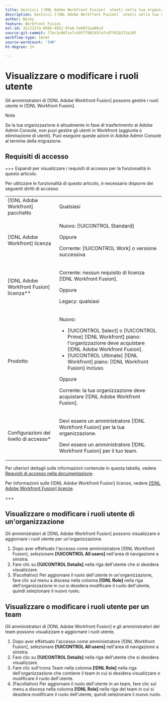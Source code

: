 ```yaml
---
title: Gestisci [!DNL Adobe Workfront Fusion]  utenti nella tua organizzazione
description: Gestisci [!DNL Adobe Workfront Fusion]  utenti nella tua organizzazione
author: Becky
feature: Workfront Fusion
exl-id: 32c221fa-856b-4921-9fa6-5e60f2aa08cd
source-git-commit: 77ec3c007ce7c49ff760145fafcd7f62b273a18f
workflow-type: tm+mt
source-wordcount: '340'
ht-degree: 1%

---
```


# Visualizzare o modificare i ruoli utente

Gli amministratori di [!DNL Adobe Workfront Fusion] possono gestire i ruoli utente in [!DNL Workfront Fusion].


>[!NOTE]
>
>Se la tua organizzazione è attualmente in fase di trasferimento al Adobe Admin Console, non puoi gestire gli utenti in Workfront (aggiunta o eliminazione di utenti). Puoi eseguire queste azioni in Adobe Admin Console al termine della migrazione.

## Requisiti di accesso

+++ Espandi per visualizzare i requisiti di accesso per la funzionalità in questo articolo.

Per utilizzare le funzionalità di questo articolo, è necessario disporre dei seguenti diritti di accesso:

<table style="table-layout:auto">
 <col> 
 <col> 
 <tbody> 
  <tr> 
   <td role="rowheader">[!DNL Adobe Workfront] pacchetto</td> 
   <td> <p>Qualsiasi</p> </td> 
  </tr> 
  <tr data-mc-conditions=""> 
   <td role="rowheader">[!DNL Adobe Workfront] licenza</td> 
   <td> <p>Nuovo: [!UICONTROL Standard]</p><p>Oppure</p><p>Corrente: [!UICONTROL Work] o versione successiva</p> </td> 
  </tr> 
  <tr> 
   <td role="rowheader">[!DNL Adobe Workfront Fusion] licenza**</td> 
   <td>
   <p>Corrente: nessun requisito di licenza [!DNL Workfront Fusion].</p>
   <p>Oppure</p>
   <p>Legacy: qualsiasi </p>
   </td> 
  </tr> 
  <tr> 
   <td role="rowheader">Prodotto</td> 
   <td>
   <p>Nuovo:</p> <ul><li>[!UICONTROL Select] o [!UICONTROL Prime] [!DNL Workfront] piano: l'organizzazione deve acquistare [!DNL Adobe Workfront Fusion].</li><li>[!UICONTROL Ultimate] [!DNL Workfront] piano: [!DNL Workfront Fusion] incluso.</li></ul>
   <p>Oppure</p>
   <p>Corrente: la tua organizzazione deve acquistare [!DNL Adobe Workfront Fusion].</p>
   </td> 
  </tr>
  <tr data-mc-conditions=""> 
   <td role="rowheader">Configurazioni del livello di accesso*</td>

<td> 
     <p>Devi essere un amministratore [!DNL Workfront Fusion] per la tua organizzazione.</p>
     <p>Devi essere un amministratore [!DNL Workfront Fusion] per il tuo team.</p>
   </td> 
  </tr> 
   </td> 
  </tr> 
 </tbody> 
</table>

Per ulteriori dettagli sulle informazioni contenute in questa tabella, vedere [Requisiti di accesso nella documentazione](/help/workfront-fusion/references/licenses-and-roles/access-level-requirements-in-documentation.md).

Per informazioni sulle [!DNL Adobe Workfront Fusion] licenze, vedere [[!DNL Adobe Workfront Fusion] licenze](/help/workfront-fusion/set-up-and-manage-workfront-fusion/licensing-operations-overview/license-automation-vs-integration.md).

+++

## Visualizzare o modificare i ruoli utente di un&#39;organizzazione

Gli amministratori di [!DNL Adobe Workfront Fusion] possono visualizzare e aggiornare i ruoli utente per un&#39;organizzazione.

1. Dopo aver effettuato l&#39;accesso come amministratore [!DNL Workfront Fusion], selezionare **[!UICONTROL All users]** nell&#39;area di navigazione a sinistra.
1. Fare clic su **[!UICONTROL Details]** nella riga dell&#39;utente che si desidera visualizzare.
1. (Facoltativo) Per aggiornare il ruolo dell&#39;utente in un&#39;organizzazione, fare clic sul menu a discesa nella colonna **[!DNL Role]** nella riga dell&#39;organizzazione in cui si desidera modificare il ruolo dell&#39;utente, quindi selezionare il nuovo ruolo.

## Visualizzare o modificare i ruoli utente per un team

Gli amministratori di [!DNL Adobe Workfront Fusion] e gli amministratori del team possono visualizzare e aggiornare i ruoli utente.

1. Dopo aver effettuato l&#39;accesso come amministratore [!DNL Workfront Fusion], selezionare **[!UICONTROL All users]** nell&#39;area di navigazione a sinistra.
1. Fare clic su **[!UICONTROL Details]** nella riga dell&#39;utente che si desidera visualizzare.
1. Fare clic sull&#39;icona Team nella colonna **[!DNL Role]** nella riga dell&#39;organizzazione che contiene il team in cui si desidera visualizzare o modificare il ruolo dell&#39;utente.
1. (Facoltativo) Per aggiornare il ruolo dell&#39;utente in un team, fare clic sul menu a discesa nella colonna **[!DNL Role]** nella riga del team in cui si desidera modificare il ruolo dell&#39;utente, quindi selezionare il nuovo ruolo.
